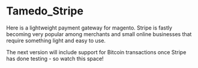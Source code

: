 Tamedo_Stripe
=============

Here is  a lightweight payment gateway for magento.
Stripe is fastly becoming very popular among merchants and small online businesses that require something light and easy to use.

The next version will include support for Bitcoin transactions once Stripe has done testing - so watch this space!
